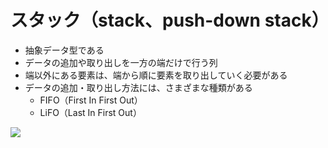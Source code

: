 # スタック（stack、push-down stack）

- 抽象データ型である
- データの追加や取り出しを一方の端だけで行う列
- 端以外にある要素は、端から順に要素を取り出していく必要がある
- データの追加・取り出し方法には、さまざまな種類がある
    - FIFO（First In First Out）
    - LiFO（Last In First Out）

![](https://i.imgur.com/yhV0tqI.png)
